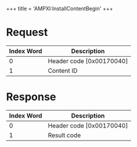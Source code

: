 +++
title = 'AMPXI:InstallContentBegin'
+++

# Request

| Index Word | Description                |
|------------|----------------------------|
| 0          | Header code \[0x00170040\] |
| 1          | Content ID                 |

# Response

| Index Word | Description                |
|------------|----------------------------|
| 0          | Header code \[0x00170040\] |
| 1          | Result code                |